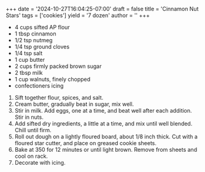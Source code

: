 +++
date = '2024-10-27T16:04:25-07:00'
draft = false
title = 'Cinnamon Nut Stars'
tags = ['cookies']
yield = '7 dozen'
author = ''
+++

* 4 cups sifted AP flour
* 1 tbsp cinnamon
* 1/2 tsp nutmeg
* 1/4 tsp ground cloves
* 1/4 tsp salt
* 1 cup butter
* 2 cups firmly packed brown sugar
* 2 tbsp milk
* 1 cup walnuts, finely chopped
* confectioners icing

1. Sift together flour, spices, and salt.
2. Cream butter, gradually beat in sugar, mix well.
3. Stir in milk. Add eggs, one at a time, and beat well after each addition. Stir in nuts.
4. Add sifted dry ingredients, a little at a time, and mix until well blended. Chill until firm.
5. Roll out dough on a lightly floured board, about 1/8 inch thick. Cut with a floured star cutter, and place on greased cookie sheets.
6. Bake at 350 for 12 minutes or until light brown. Remove from sheets and cool on rack.
7. Decorate with icing.
